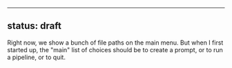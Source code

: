 
---
status: draft
---

Right now, we show a bunch of file paths on the main menu. But when I first started up, the "main"  list of choices should be to create a prompt, or to run a pipeline, or to quit. 